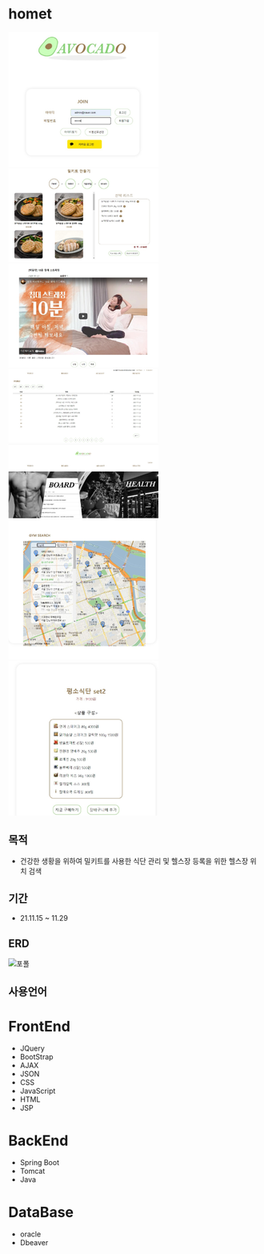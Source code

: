 # homet     
<a href="#"><img src="https://github.com/kangkyuseok/homet/blob/master/images/a1.jpg?raw=true" width="300px" alt="sample image"><a/>
 <a href="#"><img src="https://github.com/kangkyuseok/homet/blob/master/images/a2.jpg?raw=true" width="300px" alt="sample image"><a/>
   <a href="#"><img src="https://github.com/kangkyuseok/homet/blob/master/images/a3.jpg?raw=true" width="300px" alt="sample image"><a/>
     <a href="#"><img src="https://github.com/kangkyuseok/homet/blob/master/images/a4.jpg?raw=true" width="300px" alt="sample image"><a/>
           <a href="#"><img src="https://github.com/kangkyuseok/homet/blob/master/images/a5.jpg?raw=true" width="300px" alt="sample image"><a/>
                 <a href="#"><img src="https://github.com/kangkyuseok/homet/blob/master/images/a6.jpg?raw=true" width="300px" alt="sample image"><a/>
                       <a href="#"><img src="https://github.com/kangkyuseok/homet/blob/master/images/a7.jpg?raw=true" width="300px" alt="sample image"><a/>
## 목적
- 건강한 생황을 위하여 밀키트를 사용한 식단 관리 및 헬스장 등록을 위한 헬스장 위치 검색
## 기간
- 21.11.15 ~ 11.29
## ERD
![포폴](https://user-images.githubusercontent.com/90165033/145937030-2f717d2c-b2d2-47b5-b0ba-5f74858b38bd.jpg)



## **사용언어**
# FrontEnd
- JQuery
- BootStrap
- AJAX
- JSON
- CSS
- JavaScript
- HTML
- JSP
# BackEnd
- Spring Boot
- Tomcat
- Java
# DataBase
- oracle
- Dbeaver
